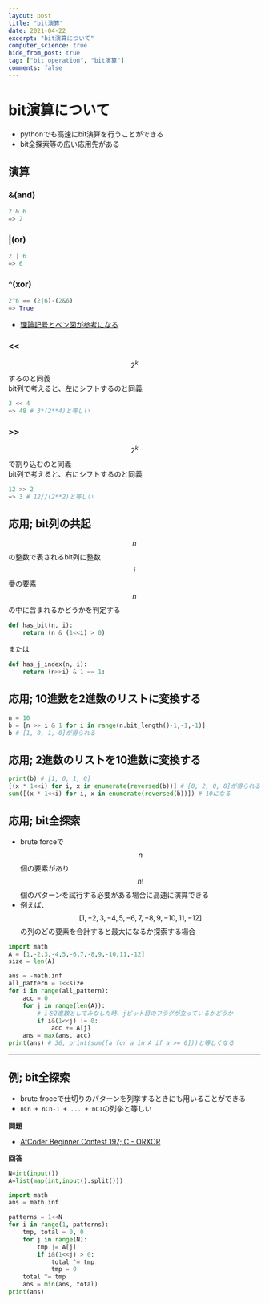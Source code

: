```yaml
---
layout: post
title: "bit演算"
date: 2021-04-22
excerpt: "bit演算について"
computer_science: true
hide_from_post: true
tag: ["bit operation", "bit演算"]
comments: false
---
```


# bit演算について
 - pythonでも高速にbit演算を行うことができる  
 - bit全探索等の広い応用先がある  

## 演算

### &(and)

```python
2 & 6 
=> 2
```

### |(or)

```python
2 | 6
=> 6
```

### ^(xor)

```python
2^6 == (2|6)-(2&6)
=> True
```
 - [理論記号とベン図が参考になる](http://www.eonet.ne.jp/~imagawa/denki_kiso/ronrikairo.html)

### <<

$$2^k$$するのと同義  
bit列で考えると、左にシフトするのと同義  

```python
3 << 4
=> 48 # 3*(2**4)と等しい
```

### >>

$$2^k$$で割り込むのと同義  
bit列で考えると、右にシフトするのと同義  

```python
12 >> 2
=> 3 # 12//(2**2)と等しい
```


## 応用; bit列の共起

$$n$$の整数で表されるbit列に整数$$i$$番の要素$$n$$の中に含まれるかどうかを判定する  

```python
def has_bit(n, i):
    return (n & (1<<i) > 0)
```

または

```python
def has_j_index(n, i):
    return (n>>i) & 1 == 1:
```

## 応用; 10進数を2進数のリストに変換する

```python
n = 10
b = [n >> i & 1 for i in range(n.bit_length()-1,-1,-1)]
b # [1, 0, 1, 0]が得られる
```

## 応用; 2進数のリストを10進数に変換する

```python
print(b) # [1, 0, 1, 0]
[(x * 1<<i) for i, x in enumerate(reversed(b))] # [0, 2, 0, 8]が得られる
sum([(x * 1<<i) for i, x in enumerate(reversed(b))]) # 10になる
```

## 応用; bit全探索
 - brute forceで$$n$$個の要素があり$$n!$$個のパターンを試行する必要がある場合に高速に演算できる  
 - 例えば、$$[1,-2,3,-4,5,-6,7,-8,9,-10,11,-12]$$の列のどの要素を合計すると最大になるか探索する場合  

```python
import math
A = [1,-2,3,-4,5,-6,7,-8,9,-10,11,-12]
size = len(A)

ans = -math.inf
all_pattern = 1<<size
for i in range(all_pattern):
    acc = 0
    for j in range(len(A)):
	    # iを2進数としてみなした時、jビット目のフラグが立っているかどうか
        if i&(1<<j) != 0:
            acc += A[j]
    ans = max(ans, acc)
print(ans) # 36, print(sum([a for a in A if a >= 0]))と等しくなる
```

---

## 例; bit全探索
 - brute froceで仕切りのパターンを列挙するときにも用いることができる  
 - `nCn + nCn-1 + ... + nC1`の列挙と等しい  

**問題**  
 - [AtCoder Beginner Contest 197; C - ORXOR](https://atcoder.jp/contests/abc197/tasks/abc197_c)  

**回答**  

```python
N=int(input())
A=list(map(int,input().split()))

import math
ans = math.inf

patterns = 1<<N
for i in range(1, patterns):
    tmp, total = 0, 0
    for j in range(N):
        tmp |= A[j]
        if i&(1<<j) > 0:
            total ^= tmp
            tmp = 0
    total ^= tmp
    ans = min(ans, total)
print(ans)
```

